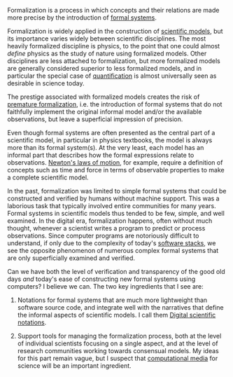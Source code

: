 Formalization is a process in which concepts and their relations are made more precise by the introduction of [formal systems](Formal%20system.md).

Formalization is widely applied in the construction of [scientific models](Scientific%20model.md), but its importance varies widely between scientific disciplines. The most heavily formalized discipline is physics, to the point that one could almost *define* physics as the study of nature using formalized models. Other disciplines are less attached to formalization, but more formalized models are generally considered superior to less formalized models, and in particular the special case of [quantification](Quantification.md) is almost universally seen as desirable in science today.

The prestige associated with formalized models creates the risk of [premature formalization](Premature%20formalization.md), i.e. the introduction of formal systems that do not faithfully implement the original informal model and/or the available observations, but leave a superficial impression of precision.

Even though formal systems are often presented as the central part of a scientific model, in particular in physics textbooks, the model is always more than its formal system(s). At the very least, each model has an informal part that describes how the formal expressions relate to observations. [Newton's laws of motion](https://en.wikipedia.org/wiki/Newton%27s_laws_of_motion), for example, require a definition of concepts such as time and force in terms of observable properties to make a complete scientific model.

In the past, formalization was limited to simple formal systems that could be constructed and verified by humans without machine support. This was a laborious task that typically involved entire communities for many years. Formal systems in scientific models thus tended to be few, simple, and well examined. In the digital era, formalization happens, often without much thought, whenever a scientist writes a program to predict or process observations. Since computer programs are notoriously difficult to understand, if only due to the complexity of today's [software stacks](Software%20stack.md), we see the opposite phenomenon of numerous complex formal systems that are only superficially examined and verified.

Can we have both the level of verification and transparency of the good old days *and* today's ease of constructing new formal systems using computers? I believe we can. The two key ingredients that I see are:

  1. Notations for formal systems that are much more lightweight than
     software source code, and integrate well with the narratives that
     define the informal aspects of scientific models. I call them
     [Digital scientific notations](Digital%20scientific%20notations.md).

  2. Support tools for managing the formalization process, both at the
     level of individual scientists focusing on a single aspect, and at
     the level of research communities working towards consensual models.
     My ideas for this part remain vague, but I suspect that
     [computational media](Computationsl%20media.md) for science will be an
     important ingredient.
